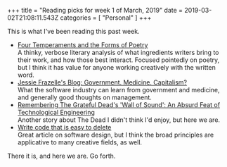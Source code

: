 
+++
title = "Reading picks for week 1 of March, 2019"
date = 2019-03-02T21:08:11.543Z
categories = [ "Personal" ]
+++

This is what I've been reading this past week.

<!--more-->

+ [Four Temperaments and the Forms of Poetry](http://mypage.siu.edu/puglove/4.htm)<br>A thinky, verbose literary analysis of what ingredients writers bring to their work, and how those best interact. Focused pointedly on poetry, but I think it has value for anyone working creatively with the written word.
+ [Jessie Frazelle's Blog: Government. Medicine. Capitalism?](https://blog.jessfraz.com/post/government-medicine-capitalism/)<br>What the software industry can learn from government and medicine, and generally good thoughts on management.
+ [Remembering The Grateful Dead's 'Wall of Sound': An Absurd Feat of Technological Engineering](https://enmoreaudio.com/remembering-the-grateful-deads-wall-of-sound-an-absurd-feat-of-technological-engineering/)<br>Another story about The Dead I didn't think I'd enjoy, but here we are.
+ [Write code that is easy to delete](https://programmingisterrible.com/post/139222674273/write-code-that-is-easy-to-delete-not-easy-to)<br>Great article on software design, but I think the broad principles are applicative to many creative fields, as well.


There it is, and here we are. Go forth.
